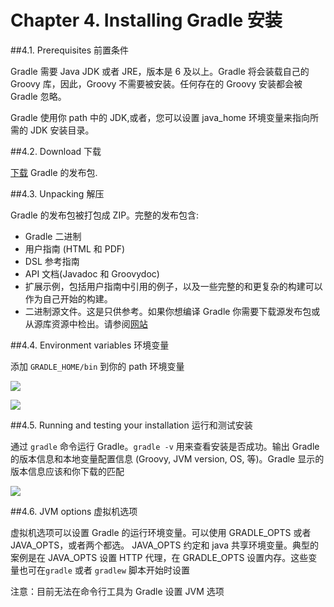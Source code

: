 Chapter 4. Installing Gradle 安装
===================

##4.1. Prerequisites 前置条件

Gradle 需要 Java JDK 或者 JRE，版本是 6 及以上。Gradle 将会装载自己的 Groovy 库，因此，Groovy 不需要被安装。任何存在的 Groovy 安装都会被 Gradle 忽略。

Gradle 使用你 path 中的 JDK,或者，您可以设置 java_home 环境变量来指向所需的 JDK 安装目录。

##4.2. Download 下载

[下载](http://www.gradle.org/downloads) Gradle 的发布包.

##4.3. Unpacking 解压

Gradle 的发布包被打包成 ZIP。完整的发布包含:

* Gradle 二进制
* 用户指南 (HTML 和 PDF)
* DSL 参考指南
* API 文档(Javadoc 和 Groovydoc)
* 扩展示例，包括用户指南中引用的例子，以及一些完整的和更复杂的构建可以作为自己开始的构建。
* 二进制源文件。这是只供参考。如果你想编译 Gradle 你需要下载源发布包或从源库资源中检出。请参阅[网站](http://www.gradle.org/development) 

##4.4. Environment variables 环境变量

添加 `GRADLE_HOME/bin` 到你的 path 环境变量

![](http://99btgc01.info/uploads/2014/12/gradle01.jpg)

![](http://99btgc01.info/uploads/2014/12/gradle02.jpg)


##4.5. Running and testing your installation 运行和测试安装

通过 `gradle` 命令运行 Gradle。`gradle -v` 用来查看安装是否成功。输出 	Gradle 的版本信息和本地变量配置信息	 (Groovy, JVM version, OS, 等)。Gradle 显示的版本信息应该和你下载的匹配

![](http://99btgc01.info/uploads/2014/12/gradle03.jpg)

##4.6. JVM options 虚拟机选项

虚拟机选项可以设置 Gradle 的运行环境变量。可以使用   GRADLE_OPTS 或者 JAVA_OPTS，或者两个都选。 JAVA_OPTS 约定和 java 共享环境变量。典型的案例是在 JAVA_OPTS 设置 HTTP 代理，在 GRADLE_OPTS 设置内存。这些变量也可在`gradle` 或者 `gradlew` 脚本开始时设置
 
注意：目前无法在命令行工具为 Gradle 设置 JVM 选项